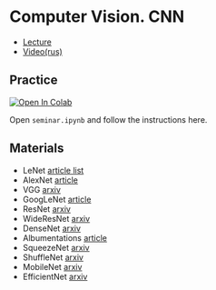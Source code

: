 # Computer Vision. CNN

- [Lecture](https://docs.google.com/presentation/d/1r09xMXRjrxtLq8IiQNynAb5cPduHcgAqlvAggJp9ZMo/edit?usp=sharing)
- [Video(rus)]()

## Practice

[![Open In Colab](https://colab.research.google.com/assets/colab-badge.svg)](https://drive.google.com/file/d/1qaaYk8tz9RRQYW6YSo3_orqdkqhPaQ_p/view?usp=sharing)

Open `seminar.ipynb` and follow the instructions here.

## Materials

- LeNet [article list](http://yann.lecun.com/exdb/lenet/)
- AlexNet [article](https://papers.nips.cc/paper/4824-imagenet-classification-with-deep-convolutional-neural-networks.pdf)
- VGG [arxiv](https://arxiv.org/pdf/1409.1556.pdf)
- GoogLeNet [article](https://www.cv-foundation.org/openaccess/content_cvpr_2015/papers/Szegedy_Going_Deeper_With_2015_CVPR_paper.pdf)
- ResNet [arxiv](https://arxiv.org/pdf/1512.03385.pdf)
- WideResNet [arxiv](https://arxiv.org/pdf/1605.07146.pdf)
- DenseNet [arxiv](https://arxiv.org/pdf/1608.06993.pdf)
- Albumentations [article](https://www.mdpi.com/2078-2489/11/2/125)
- SqueezeNet [arxiv](https://arxiv.org/pdf/1602.07360.pdf)
- ShuffleNet [arxiv](https://arxiv.org/pdf/1707.01083.pdf)
- MobileNet [arxiv](https://arxiv.org/pdf/1704.04861.pdf)
- EfficientNet [arxiv](https://arxiv.org/pdf/1905.11946.pdf)